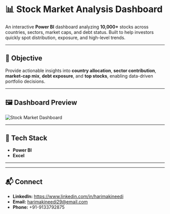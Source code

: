 # 📊 Stock Market Analysis Dashboard

An interactive **Power BI** dashboard analyzing **10,000+** stocks across countries, sectors, market caps, and debt status. Built to help investors quickly spot distribution, exposure, and high-level trends.

---

## 🎯 Objective
Provide actionable insights into **country allocation**, **sector contribution**, **market-cap mix**, **debt exposure**, and **top stocks**, enabling data-driven portfolio decisions.

---

## 🖼️ Dashboard Preview
<!-- Replace with your repo image path -->
![Stock Market Dashboard](stock-market-dashboard.png)

---

## 🔧 Tech Stack
- **Power BI** 
- **Excel**  


---




---

## 📬 Connect
- **LinkedIn:** https://www.linkedin.com/in/harimakineedi  
- **Email:** harimakineedi29@email.com  
- **Phone:** +91-9133792875



